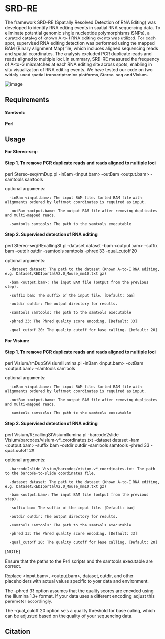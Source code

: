 # SRD-RE

The framework SRD-RE (Spatially Resolved Detection of RNA Editing) was developed to identify RNA editing events in spatial RNA sequencing data. To eliminate potential genomic single nucleotide polymorphisms (SNPs), a curated catalog of known A-to-I RNA editing events was utilized. For each spot, supervised RNA editing detection was performed using the mapped BAM (Binary Alignment Map) file, which includes aligned sequencing reads and spatial coordinates. The analysis excluded PCR duplicate reads and reads aligned to multiple loci. In summary, SRD-RE measured the frequency of A-to-G mismatches at each RNA editing site across spots, enabling in situ visualization of RNA editing events. We have tested our code on two widely-used spatial transcriptomics platforms, Stereo-seq and Visium.

![image](https://github.com/user-attachments/assets/336e7f97-03c7-4623-9b4b-b156d92b2650)


## Requirements

#### Samtools
#### Perl


## Usage

#### For Stereo-seq:

#### Step 1. To remove PCR duplicate reads and reads aligned to multiple loci
   
   perl Stereo-seq/rmDup.pl -inBam <input.bam> -outBam <output.bam> -samtools samtools

   optional arguments:

      -inBam <input.bam>: The input BAM file. Sorted BAM file with alignments ordered by leftmost coordinates is required as input.
   
      -outBam <output.bam>: The output BAM file after removing duplicates and multi-mapped reads.
   
      -samtools samtools: The path to the samtools executable.
   
#### Step 2. Supervised detection of RNA editing 

   perl Stereo-seq/REcallingSt.pl -dataset dataset -bam <output.bam> -suffix bam -outdir outdir -samtools samtools -phred 33 -qual_cutoff 20

   optional arguments:

      -dataset dataset: The path to the dataset (Known A-to-I RNA editing, e.g. Dataset/REDIportalV2.0_Mouse_mm10.txt.gz)

      -bam <output.bam>: The input BAM file (output from the previous step).

      -suffix bam: The suffix of the input file. [Default: bam]

      -outdir outdir: The output directory for results.

      -samtools samtools: The path to the samtools executable.

      -phred 33: The Phred quality score encoding. [Default: 33]

      -qual_cutoff 20: The quality cutoff for base calling. [Default: 20]

#### For Visium:

#### Step 1. To remove PCR duplicate reads and reads aligned to multiple loci
   
   perl Visium/rmDupStVisiumIllumina.pl -inBam <input.bam> -outBam <output.bam> -samtools samtools

   optional arguments:

      -inBam <input.bam>: The input BAM file. Sorted BAM file with alignments ordered by leftmost coordinates is required as input. 

      -outBam <output.bam>: The output BAM file after removing duplicates and multi-mapped reads.

      -samtools samtools: The path to the samtools executable.
   
#### Step 2. Supervised detection of RNA editing 

   perl Visium/REcallingStVisiumIllumina.pl -barcode2slide Visium/barcodes/visium-v*_coordinates.txt -dataset dataset -bam <output.bam> -suffix bam -outdir outdir -samtools samtools -phred 33 -qual_cutoff 20

   optional arguments:

      -barcode2slide Visium/barcodes/visium-v*_coordinates.txt: The path to the barcode-to-slide coordinates file.

      -dataset dataset: The path to the dataset (Known A-to-I RNA editing, e.g. Dataset/REDIportalV2.0_Mouse_mm10.txt.gz)

      -bam <output.bam>: The input BAM file (output from the previous step).

      -suffix bam: The suffix of the input file. [Default: bam]

      -outdir outdir: The output directory for results.

      -samtools samtools: The path to the samtools executable.

      -phred 33: The Phred quality score encoding. [Default: 33]

      -qual_cutoff 20: The quality cutoff for base calling. [Default: 20]

[NOTE]
   
   Ensure that the paths to the Perl scripts and the samtools executable are correct.

   Replace <input.bam>, <output.bam>, dataset, outdir, and other placeholders with actual values specific to your data and environment.

   The -phred 33 option assumes that the quality scores are encoded using the Illumina 1.8+ format. If your data uses a different encoding, adjust this parameter accordingly.

   The -qual_cutoff 20 option sets a quality threshold for base calling, which can be adjusted based on the quality of your sequencing data.
  
## Citation

   
   

